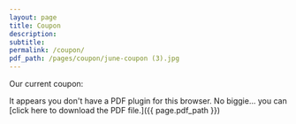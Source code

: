 ```yaml
---
layout: page
title: Coupon
description:
subtitle:
permalink: /coupon/
pdf_path: /pages/coupon/june-coupon (3).jpg
---
```



Our current coupon:

<object data="{{ page.pdf_path }}#page=1&amp;zoom=30" type="application/pdf" width="100%" height="800px" internalinstanceid="11">It appears you don't have a PDF plugin for this browser. No biggie... you can [click here to download the PDF file.]({{ page.pdf_path }})</object>